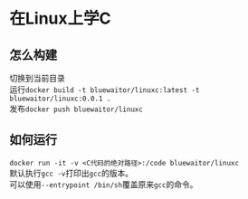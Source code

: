 # 在Linux上学C

## 怎么构建

切换到当前目录  
运行`docker build -t bluewaitor/linuxc:latest -t bluewaitor/linuxc:0.0.1 .`  
发布`docker push bluewaitor/linuxc`  

## 如何运行
`docker run -it -v <C代码的绝对路径>:/code bluewaitor/linuxc`  
默认执行`gcc -v`打印出`gcc`的版本。  
可以使用`--entrypoint /bin/sh`覆盖原来`gcc`的命令。  
